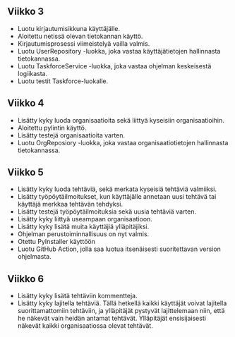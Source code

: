 ## Viikko 3

- Luotu kirjautumisikkuna käyttäjälle.
- Aloitettu netissä olevan tietokannan käyttö.
- Kirjautumisprosessi viimeistelyä vailla valmis.
- Luotu UserRepository -luokka, joka vastaa käyttäjätietojen hallinnasta tietokannassa.
- Luotu TaskforceService -luokka, joka vastaa ohjelman keskeisestä logiikasta.
- Luotu testit Taskforce-luokalle.

## Viikko 4

- Lisätty kyky luoda organisaatioita sekä liittyä kyseisiin organisaatioihin.
- Aloitettu pylintin käyttö.
- Lisätty testejä organisaatioita varten.
- Luotu OrgReposiory -luokka, joka vastaa organisaatiotietojen hallinnasta tietokannassa.

## Viikko 5

- Lisätty kyky luoda tehtäviä, sekä merkata kyseisiä tehtäviä valmiiksi.
- Lisätty työpöytäilmoitukset, kun käyttäjälle annetaan uusi tehtävä tai käyttäjä merkkaa tehtävän tehdyksi.
- Lisätty testejä työpöytäilmoituksia sekä uusia tehtäviä varten.
- Lisätty kyky liittyä useampaan organisaatioon.
- Lisätty kyky lisätä muita käyttäjiä ylläpitäjiksi.
- Ohjelman perustoiminnallisuus on nyt valmis.
- Otettu PyInstaller käyttöön
- Luotu GitHub Action, jolla saa luotua itsenäisesti suoritettavan version ohjelmasta.

## Viikko 6

- Lisätty kyky lisätä tehtäviin kommentteja.
- Lisätty kyky lajitella tehtäviä. Tällä hetkellä kaikki käyttäjät voivat lajitella suorittamattomiin tehtäviin, ja ylläpitäjät pystyvät lajittelemaan niin, että he näkevät vain heidän antamat tehtävät. Ylläpitäjät ensisijaisesti näkevät kaikki organisaatiossa olevat tehtävät.
